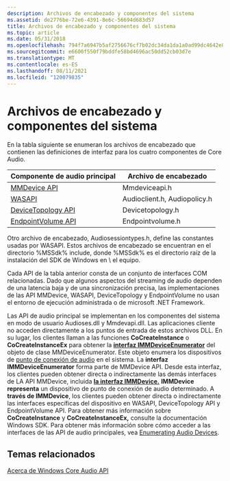 ```yaml
---
description: Archivos de encabezado y componentes del sistema
ms.assetid: de2776be-72e6-4391-8e6c-56694d683d57
title: Archivos de encabezado y componentes del sistema
ms.topic: article
ms.date: 05/31/2018
ms.openlocfilehash: 794f7a6947b5af2756676cf7b02dc34da1da1a0ad99dc4642e8ae3db3876d360
ms.sourcegitcommit: e6600f550f79bddfe58bd4696ac50dd52cb03d7e
ms.translationtype: MT
ms.contentlocale: es-ES
ms.lasthandoff: 08/11/2021
ms.locfileid: "120079835"
---
```

# <a name="header-files-and-system-components"></a>Archivos de encabezado y componentes del sistema

En la tabla siguiente se enumeran los archivos de encabezado que contienen las definiciones de interfaz para los cuatro componentes de Core Audio.



| Componente de audio principal                         | Archivo de encabezado                  |
|----------------------------------------------|------------------------------|
| [MMDevice API](mmdevice-api.md)             | Mmdeviceapi.h                |
| [WASAPI](wasapi.md)                         | Audioclient.h, Audiopolicy.h |
| [DeviceTopology API](devicetopology-api.md) | Devicetopology.h             |
| [EndpointVolume API](endpointvolume-api.md) | Endpointvolume.h             |



 

Otro archivo de encabezado, Audiosessiontypes.h, define las constantes usadas por WASAPI. Estos archivos de encabezado se encuentran en el directorio %MSSdk% include, donde %MSSdk% es el directorio raíz de la instalación del SDK de Windows en \\ el equipo.

Cada API de la tabla anterior consta de un conjunto de interfaces COM relacionadas. Dado que algunos aspectos del streaming de audio dependen de una latencia baja y de una sincronización precisa, las implementaciones de las API MMDevice, WASAPI, DeviceTopology y EndpointVolume no usan el entorno de ejecución administrada o de microsoft .NET Framework.

Las API de audio principal se implementan en los componentes del sistema en modo de usuario Audioses.dll y Mmdevapi.dll. Las aplicaciones cliente no acceden directamente a los puntos de entrada de estos archivos DLL. En su lugar, los clientes llaman a las funciones **CoCreateInstance** o **CoCreateInstanceEx** para obtener la [**interfaz IMMDeviceEnumerator**](/windows/desktop/api/Mmdeviceapi/nn-mmdeviceapi-immdeviceenumerator) del objeto de clase MMDeviceEnumerator. Este objeto enumera los dispositivos de [punto de conexión de audio](audio-endpoint-devices.md) en el sistema. La **interfaz IMMDeviceEnumerator** forma parte de MMDevice API. Desde esta interfaz, los clientes pueden obtener directa o indirectamente las demás interfaces de LA API MMDevice, incluida [**la interfaz IMMDevice.**](/windows/desktop/api/Mmdeviceapi/nn-mmdeviceapi-immdevice) **IMMDevice representa** un dispositivo de punto de conexión de audio determinado. A **través de IMMDevice**, los clientes pueden obtener directa o indirectamente las interfaces específicas del dispositivo en WASAPI, DeviceTopology API y EndpointVolume API. Para obtener más información sobre **CoCreateInstance** y **CoCreateInstanceEx,** consulte la documentación Windows SDK. Para obtener más información sobre cómo acceder a las interfaces de las API de audio principales, vea [Enumerating Audio Devices](enumerating-audio-devices.md).

## <a name="related-topics"></a>Temas relacionados

<dl> <dt>

[Acerca de Windows Core Audio API](about-the-windows-core-audio-apis.md)
</dt> </dl>

 

 



